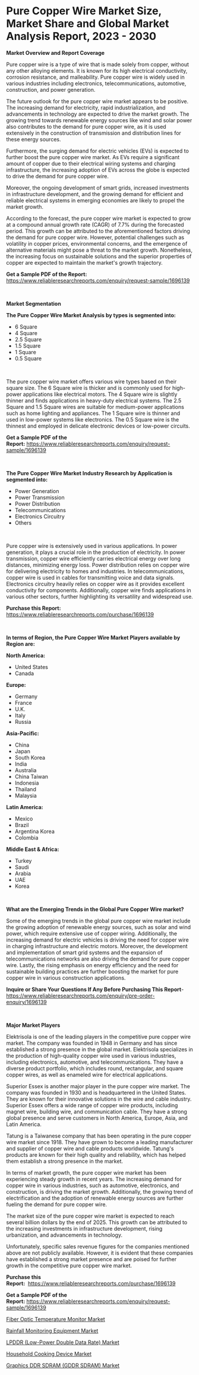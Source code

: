 <p><h1>Pure Copper Wire Market Size, Market Share and Global Market Analysis Report, 2023 - 2030</h1></p><p><strong>Market Overview and Report Coverage</strong></p>
<p><p>Pure copper wire is a type of wire that is made solely from copper, without any other alloying elements. It is known for its high electrical conductivity, corrosion resistance, and malleability. Pure copper wire is widely used in various industries including electronics, telecommunications, automotive, construction, and power generation.</p><p>The future outlook for the pure copper wire market appears to be positive. The increasing demand for electricity, rapid industrialization, and advancements in technology are expected to drive the market growth. The growing trend towards renewable energy sources like wind and solar power also contributes to the demand for pure copper wire, as it is used extensively in the construction of transmission and distribution lines for these energy sources.</p><p>Furthermore, the surging demand for electric vehicles (EVs) is expected to further boost the pure copper wire market. As EVs require a significant amount of copper due to their electrical wiring systems and charging infrastructure, the increasing adoption of EVs across the globe is expected to drive the demand for pure copper wire.</p><p>Moreover, the ongoing development of smart grids, increased investments in infrastructure development, and the growing demand for efficient and reliable electrical systems in emerging economies are likely to propel the market growth.</p><p>According to the forecast, the pure copper wire market is expected to grow at a compound annual growth rate (CAGR) of 7.7% during the forecasted period. This growth can be attributed to the aforementioned factors driving the demand for pure copper wire. However, potential challenges such as volatility in copper prices, environmental concerns, and the emergence of alternative materials might pose a threat to the market growth. Nonetheless, the increasing focus on sustainable solutions and the superior properties of copper are expected to maintain the market's growth trajectory.</p></p>
<p><strong>Get a Sample PDF of the Report:</strong> <a href="https://www.reliableresearchreports.com/enquiry/request-sample/1696139">https://www.reliableresearchreports.com/enquiry/request-sample/1696139</a></p>
<p>&nbsp;</p>
<p><strong>Market Segmentation</strong></p>
<p><strong>The Pure Copper Wire Market Analysis by types is segmented into:</strong></p>
<p><ul><li>6 Square</li><li>4 Square</li><li>2.5 Square</li><li>1.5 Square</li><li>1 Square</li><li>0.5 Square</li></ul></p>
<p>&nbsp;</p>
<p><p>The pure copper wire market offers various wire types based on their square size. The 6 Square wire is thicker and is commonly used for high-power applications like electrical motors. The 4 Square wire is slightly thinner and finds applications in heavy-duty electrical systems. The 2.5 Square and 1.5 Square wires are suitable for medium-power applications such as home lighting and appliances. The 1 Square wire is thinner and used in low-power systems like electronics. The 0.5 Square wire is the thinnest and employed in delicate electronic devices or low-power circuits.</p></p>
<p><strong>Get a Sample PDF of the Report:</strong>&nbsp;<a href="https://www.reliableresearchreports.com/enquiry/request-sample/1696139">https://www.reliableresearchreports.com/enquiry/request-sample/1696139</a></p>
<p>&nbsp;</p>
<p><strong>The Pure Copper Wire Market Industry Research by Application is segmented into:</strong></p>
<p><ul><li>Power Generation</li><li>Power Transmission</li><li>Power Distribution</li><li>Telecommunications</li><li>Electronics Circuitry</li><li>Others</li></ul></p>
<p>&nbsp;</p>
<p><p>Pure copper wire is extensively used in various applications. In power generation, it plays a crucial role in the production of electricity. In power transmission, copper wire efficiently carries electrical energy over long distances, minimizing energy loss. Power distribution relies on copper wire for delivering electricity to homes and industries. In telecommunications, copper wire is used in cables for transmitting voice and data signals. Electronics circuitry heavily relies on copper wire as it provides excellent conductivity for components. Additionally, copper wire finds applications in various other sectors, further highlighting its versatility and widespread use.</p></p>
<p><strong>Purchase this Report:</strong>&nbsp; <a href="https://www.reliableresearchreports.com/purchase/1696139">https://www.reliableresearchreports.com/purchase/1696139</a></p>
<p>&nbsp;</p>
<p><strong>In terms of Region, the Pure Copper Wire Market Players available by Region are:</strong></p>
<p>
    <p> <strong> North America: </strong>
        <ul>
            <li>United States</li>
            <li>Canada</li>
        </ul>
        </p> 
    <p> <strong> Europe: </strong>
        <ul>
            <li>Germany</li>
            <li>France</li>
            <li>U.K.</li>
            <li>Italy</li>
            <li>Russia</li>
        </ul>
        </p> 
    <p> <strong> Asia-Pacific: </strong>
        <ul>
            <li>China</li>
            <li>Japan</li>
            <li>South Korea</li>
            <li>India</li>
            <li>Australia</li>
            <li>China Taiwan</li>
            <li>Indonesia</li>
            <li>Thailand</li>
            <li>Malaysia</li>
        </ul>
        </p> 
    <p> <strong> Latin America: </strong>
        <ul>
            <li>Mexico</li>
            <li>Brazil</li>
            <li>Argentina Korea</li>
            <li>Colombia</li>
        </ul>
        </p> 
    <p> <strong> Middle East & Africa: </strong>
        <ul>
            <li>Turkey</li>
            <li>Saudi</li>
            <li>Arabia</li>
            <li>UAE</li>
            <li>Korea</li>
        </ul>
    </p>
    </p>
<p>&nbsp;</p>
<p><strong>What are the Emerging Trends in the Global Pure Copper Wire market?</strong></p>
<p><p>Some of the emerging trends in the global pure copper wire market include the growing adoption of renewable energy sources, such as solar and wind power, which require extensive use of copper wiring. Additionally, the increasing demand for electric vehicles is driving the need for copper wire in charging infrastructure and electric motors. Moreover, the development and implementation of smart grid systems and the expansion of telecommunications networks are also driving the demand for pure copper wire. Lastly, the rising emphasis on energy efficiency and the need for sustainable building practices are further boosting the market for pure copper wire in various construction applications.</p></p>
<p><strong>Inquire or Share Your Questions If Any Before Purchasing This Report</strong>- <a href="https://www.reliableresearchreports.com/enquiry/pre-order-enquiry/1696139">https://www.reliableresearchreports.com/enquiry/pre-order-enquiry/1696139</a></p>
<p>&nbsp;</p>
<p><strong>Major Market Players</strong></p>
<p><p>Elektrisola is one of the leading players in the competitive pure copper wire market. The company was founded in 1948 in Germany and has since established a strong presence in the global market. Elektrisola specializes in the production of high-quality copper wire used in various industries, including electronics, automotive, and telecommunications. They have a diverse product portfolio, which includes round, rectangular, and square copper wires, as well as enameled wire for electrical applications.</p><p>Superior Essex is another major player in the pure copper wire market. The company was founded in 1930 and is headquartered in the United States. They are known for their innovative solutions in the wire and cable industry. Superior Essex offers a wide range of copper wire products, including magnet wire, building wire, and communication cable. They have a strong global presence and serve customers in North America, Europe, Asia, and Latin America.</p><p>Tatung is a Taiwanese company that has been operating in the pure copper wire market since 1918. They have grown to become a leading manufacturer and supplier of copper wire and cable products worldwide. Tatung's products are known for their high quality and reliability, which has helped them establish a strong presence in the market.</p><p>In terms of market growth, the pure copper wire market has been experiencing steady growth in recent years. The increasing demand for copper wire in various industries, such as automotive, electronics, and construction, is driving the market growth. Additionally, the growing trend of electrification and the adoption of renewable energy sources are further fueling the demand for pure copper wire.</p><p>The market size of the pure copper wire market is expected to reach several billion dollars by the end of 2025. This growth can be attributed to the increasing investments in infrastructure development, rising urbanization, and advancements in technology.</p><p>Unfortunately, specific sales revenue figures for the companies mentioned above are not publicly available. However, it is evident that these companies have established a strong market presence and are poised for further growth in the competitive pure copper wire market.</p></p>
<p><strong>Purchase this Report:</strong>&nbsp;&nbsp;<a href="https://www.reliableresearchreports.com/purchase/1696139">https://www.reliableresearchreports.com/purchase/1696139</a></p>
<p></p>
<p><strong>Get a Sample PDF of the Report:</strong>&nbsp;<a href="https://www.reliableresearchreports.com/enquiry/request-sample/1696139">https://www.reliableresearchreports.com/enquiry/request-sample/1696139</a></p>
<p><p><a href="https://medium.com/@candiceveum/fiber-optic-temperature-monitor-market-furnishes-information-on-market-share-market-trends-and-9cc52e9bd756">Fiber Optic Temperature Monitor Market</a></p><p><a href="https://medium.com/@v4171497/rainfall-monitoring-equipment-market-trends-forecast-and-competitive-analysis-to-2030-dd195309890a">Rainfall Monitoring Equipment Market</a></p><p><a href="https://medium.com/@madelynhowe/lpddr-low-power-double-data-rate-market-outlook-industry-overview-and-forecast-2023-to-2030-4b55e3fffef6">LPDDR (Low-Power Double Data Rate) Market</a></p><p><a href="https://medium.com/@maryg156987/household-cooking-device-market-competitive-analysis-market-trends-and-forecast-to-2030-d14fb4705041">Household Cooking Device Market</a></p><p><a href="https://medium.com/@ebbakautzer/graphics-ddr-sdram-gddr-sdram-market-insight-market-trends-growth-forecasted-from-2023-to-2030-bb8e70d6e092">Graphics DDR SDRAM (GDDR SDRAM) Market</a></p></p>